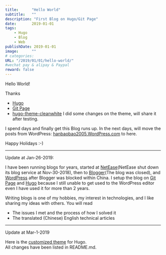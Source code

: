 ```yaml
---
title:      "Hello World"
subtitle:   ""
description: "First Blog on Hugo/Git Page"
date:       2019-01-01
tags:
    - Hugo
    - Blog
    - Web
publishDate: 2019-01-01
image:      ""
# categories:
URL: "/2019/01/01/hello-world/"
#wechat pay & alipay & Paypal
reward: false
---
```

Hello World!

Thanks

- [Hugo](https://gohugo.io/)
- [Git Page](https://pages.github.com/)
- [hugo-theme-cleanwhite](https://github.com/zhaohuabing/hugo-theme-cleanwhite)
    I did some changes on the theme, will share it after testing.

I spend days and finally get this Blog runs up. In the next days, will move the posts from WordPress: [hanbaobao2005.WordPress.com](http://hanbaobao2005.WordPress.com) to here.

Happy Holidays :-)

<hr>

Update at Jan-26-2019:

I have been running blogs for years, started at [NetEase](https://blog.163.com/excellent_2008)(NetEase shut down its blog service at Nov-30-2018), then to [Blogger](http://69444091.blogspot.com/)(The blog was closed), and [WordPress](http://hanbaobao2005.WordPress.com) after Blogger was blocked within China. I setup the blog on [Git Page](https://pages.github.com/) and [Hugo](https://gohugo.io/) because I still unable to get used to the WordPress editor even I have used it for more than 2 years.

Writing blogs is one of my hobbies, my interest in technologies, and I like sharing my ideas with others. You will read

- The issues I met and the process of how I solved it
- The translated (Chinese) English technical articles

<hr>

Update at Mar-1-2019

Here is the [customized theme](https://github.com/gainskills/hugo-theme-cleanwhite) for Hugo.<br>
All changes have been listed in README.md.
